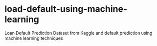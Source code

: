# load-default-using-machine-learning
Loan Default Prediction Dataset from Kaggle and default prediction using machine learning techniques
